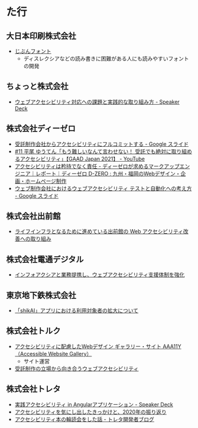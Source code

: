 # た行

## 大日本印刷株式会社
- [じぶんフォント](https://www.jibun-font.com/)
  - ディスレクシアなどの読み書きに困難がある人にも読みやすいフォントの開発

## ちょっと株式会社
- [ウェブアクセシビリティ対応への課題と実践的な取り組み方 - Speaker Deck](https://speakerdeck.com/wadeen/uebuakusesibiriteidui-ying-henoke-ti-toshi-jian-de-naqu-rizu-mifang)

## 株式会社ディーゼロ
- [受託制作会社からアクセシビリティにフルコミットする - Google スライド](https://docs.google.com/presentation/d/1CDH0dm7__jUFnPgnAtKpQTcGzIe_uUxbPvs08qKKp88/edit#slide=id.p)
- [#11 平尾 ゆうてん「もう難しいなんて言わせない！ 受託でも絶対に取り組めるアクセシビリティ」【GAAD Japan 2021】 - YouTube](https://www.youtube.com/watch?v=Rc5lWJlp0XQ)
- [アクセシビリティは矜持でなく責任 - ディーゼロが求めるマークアップエンジニア｜レポート｜ディーゼロ D-ZERO : 九州・福岡のWebデザイン・企画・ホームページ制作](https://www.d-zero.co.jp/reports/archives/28)
- [ウェブ制作会社におけるウェブアクセシビリティ テストと自動化への考え方 - Google スライド](https://docs.google.com/presentation/d/1rou6L8f3--sHY7mZ3Q8l4WAwcDDNdEmNfG8f8Uig8dY/edit?usp=sharing)

## 株式会社出前館
- [ライフインフラとなるために進めている出前館の Web アクセシビリティ改善への取り組み](https://www.slideshare.net/ssusere8b53c/web-252101992)

## 株式会社電通デジタル
- [インフォアクシアと業務提携し、ウェブアクセシビリティ支援体制を強化](https://www.dentsudigital.co.jp/news/release/services/2023-0928-000112)

## 東京地下鉄株式会社
- [「shikAI」アプリにおける利用対象者の拡大について](https://www.tokyometro.jp/info/214616.html)

## 株式会社トルク
- [アクセシビリティに配慮したWebデザイン ギャラリー・サイト AAA11Y（Accessible Website Gallery）](https://www.aaa11y.com/)
  - サイト運営
- [受託制作の立場から向き合うウェブアクセシビリティ](https://docs.google.com/presentation/d/14L_3w8HHbq_lKTtwm8aO7HknGypCSzMq6SczbjasJic/edit?usp=sharing)

## 株式会社トレタ
- [実践アクセシビリティ in Angularアプリケーション - Speaker Deck](https://speakerdeck.com/shira/shi-jian-akusesibiritei-in-angularapurikesiyon)
- [アクセシビリティを気にし出したきっかけと、2020年の振り返り](https://zenn.dev/shira/articles/222c09429e6583)
- [アクセシビリティ本の輪読会をした話 - トレタ開発者ブログ](https://tech.toreta.in/entry/2021/12/19/010126)
